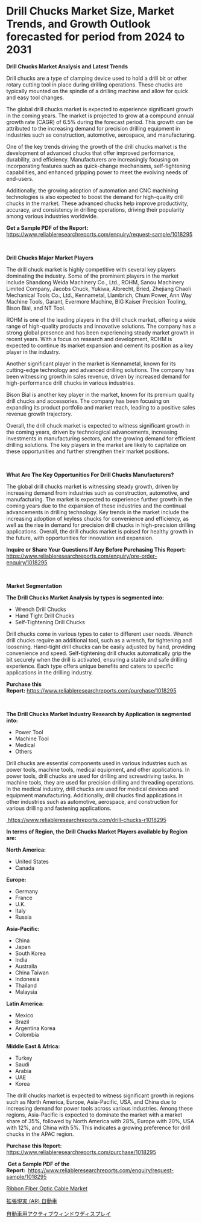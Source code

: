 <p><h1>Drill Chucks Market Size, Market Trends, and Growth Outlook forecasted for period from 2024 to 2031</h1></p><p><strong>Drill Chucks Market Analysis and Latest Trends</strong></p>
<p><p>Drill chucks are a type of clamping device used to hold a drill bit or other rotary cutting tool in place during drilling operations. These chucks are typically mounted on the spindle of a drilling machine and allow for quick and easy tool changes.</p><p>The global drill chucks market is expected to experience significant growth in the coming years. The market is projected to grow at a compound annual growth rate (CAGR) of 6.5% during the forecast period. This growth can be attributed to the increasing demand for precision drilling equipment in industries such as construction, automotive, aerospace, and manufacturing.</p><p>One of the key trends driving the growth of the drill chucks market is the development of advanced chucks that offer improved performance, durability, and efficiency. Manufacturers are increasingly focusing on incorporating features such as quick-change mechanisms, self-tightening capabilities, and enhanced gripping power to meet the evolving needs of end-users.</p><p>Additionally, the growing adoption of automation and CNC machining technologies is also expected to boost the demand for high-quality drill chucks in the market. These advanced chucks help improve productivity, accuracy, and consistency in drilling operations, driving their popularity among various industries worldwide.</p></p>
<p><strong>Get a Sample PDF of the Report:&nbsp;</strong> <a href="https://www.reliableresearchreports.com/enquiry/request-sample/1018295">https://www.reliableresearchreports.com/enquiry/request-sample/1018295</a></p>
<p>&nbsp;</p>
<p><strong>Drill Chucks Major Market Players</strong></p>
<p><p>The drill chuck market is highly competitive with several key players dominating the industry. Some of the prominent players in the market include Shandong Weida Machinery Co., Ltd., ROHM, Sanou Machinery Limited Company, Jacobs Chuck, Yukiwa, Albrecht, Bried, Zhejiang Chaoli Mechanical Tools Co., Ltd., Kennametal, Llambrich, Chum Power, Ann Way Machine Tools, Garant, Evermore Machine, BIG Kaiser Precision Tooling, Bison Bial, and NT Tool.</p><p>ROHM is one of the leading players in the drill chuck market, offering a wide range of high-quality products and innovative solutions. The company has a strong global presence and has been experiencing steady market growth in recent years. With a focus on research and development, ROHM is expected to continue its market expansion and cement its position as a key player in the industry.</p><p>Another significant player in the market is Kennametal, known for its cutting-edge technology and advanced drilling solutions. The company has been witnessing growth in sales revenue, driven by increased demand for high-performance drill chucks in various industries.</p><p>Bison Bial is another key player in the market, known for its premium quality drill chucks and accessories. The company has been focusing on expanding its product portfolio and market reach, leading to a positive sales revenue growth trajectory.</p><p>Overall, the drill chuck market is expected to witness significant growth in the coming years, driven by technological advancements, increasing investments in manufacturing sectors, and the growing demand for efficient drilling solutions. The key players in the market are likely to capitalize on these opportunities and further strengthen their market positions.</p></p>
<p>&nbsp;</p>
<p><strong>What Are The Key Opportunities For Drill Chucks Manufacturers?</strong></p>
<p><p>The global drill chucks market is witnessing steady growth, driven by increasing demand from industries such as construction, automotive, and manufacturing. The market is expected to experience further growth in the coming years due to the expansion of these industries and the continual advancements in drilling technology. Key trends in the market include the increasing adoption of keyless chucks for convenience and efficiency, as well as the rise in demand for precision drill chucks in high-precision drilling applications. Overall, the drill chucks market is poised for healthy growth in the future, with opportunities for innovation and expansion.</p></p>
<p><strong>Inquire or Share Your Questions If Any Before Purchasing This Report:</strong> <a href="https://www.reliableresearchreports.com/enquiry/pre-order-enquiry/1018295">https://www.reliableresearchreports.com/enquiry/pre-order-enquiry/1018295</a></p>
<p>&nbsp;</p>
<p><strong>Market Segmentation</strong></p>
<p><strong>The Drill Chucks Market Analysis by types is segmented into:</strong></p>
<p><ul><li>Wrench Drill Chucks</li><li>Hand Tight Drill Chucks</li><li>Self-Tightening Drill Chucks</li></ul></p>
<p><p>Drill chucks come in various types to cater to different user needs. Wrench drill chucks require an additional tool, such as a wrench, for tightening and loosening. Hand-tight drill chucks can be easily adjusted by hand, providing convenience and speed. Self-tightening drill chucks automatically grip the bit securely when the drill is activated, ensuring a stable and safe drilling experience. Each type offers unique benefits and caters to specific applications in the drilling industry.</p></p>
<p><strong>Purchase this Report:&nbsp;</strong><a href="https://www.reliableresearchreports.com/purchase/1018295">https://www.reliableresearchreports.com/purchase/1018295</a></p>
<p>&nbsp;</p>
<p><strong>The Drill Chucks Market Industry Research by Application is segmented into:</strong></p>
<p><ul><li>Power Tool</li><li>Machine Tool</li><li>Medical</li><li>Others</li></ul></p>
<p><p>Drill chucks are essential components used in various industries such as power tools, machine tools, medical equipment, and other applications. In power tools, drill chucks are used for drilling and screwdriving tasks. In machine tools, they are used for precision drilling and threading operations. In the medical industry, drill chucks are used for medical devices and equipment manufacturing. Additionally, drill chucks find applications in other industries such as automotive, aerospace, and construction for various drilling and fastening applications.</p></p>
<p><a href="https://www.reliableresearchreports.com/drill-chucks-r1018295">&nbsp;https://www.reliableresearchreports.com/drill-chucks-r1018295</a></p>
<p><strong>In terms of Region, the Drill Chucks Market Players available by Region are:</strong></p>
<p>
    <p> <strong> North America: </strong>
        <ul>
            <li>United States</li>
            <li>Canada</li>
        </ul>
        </p> 
    <p> <strong> Europe: </strong>
        <ul>
            <li>Germany</li>
            <li>France</li>
            <li>U.K.</li>
            <li>Italy</li>
            <li>Russia</li>
        </ul>
        </p> 
    <p> <strong> Asia-Pacific: </strong>
        <ul>
            <li>China</li>
            <li>Japan</li>
            <li>South Korea</li>
            <li>India</li>
            <li>Australia</li>
            <li>China Taiwan</li>
            <li>Indonesia</li>
            <li>Thailand</li>
            <li>Malaysia</li>
        </ul>
        </p> 
    <p> <strong> Latin America: </strong>
        <ul>
            <li>Mexico</li>
            <li>Brazil</li>
            <li>Argentina Korea</li>
            <li>Colombia</li>
        </ul>
        </p> 
    <p> <strong> Middle East & Africa: </strong>
        <ul>
            <li>Turkey</li>
            <li>Saudi</li>
            <li>Arabia</li>
            <li>UAE</li>
            <li>Korea</li>
        </ul>
    </p>
    </p>
<p><p>The drill chucks market is expected to witness significant growth in regions such as North America, Europe, Asia-Pacific, USA, and China due to increasing demand for power tools across various industries. Among these regions, Asia-Pacific is expected to dominate the market with a market share of 35%, followed by North America with 28%, Europe with 20%, USA with 12%, and China with 5%. This indicates a growing preference for drill chucks in the APAC region.</p></p>
<p><strong>Purchase this Report: </strong><a href="https://www.reliableresearchreports.com/purchase/1018295">https://www.reliableresearchreports.com/purchase/1018295</a></p>
<p>&nbsp;<strong>Get a Sample PDF of the Report:&nbsp;&nbsp;</strong><a href="https://www.reliableresearchreports.com/enquiry/request-sample/1018295">https://www.reliableresearchreports.com/enquiry/request-sample/1018295</a></p>
<p><strong></strong></p>
<p><p><a href="https://github.com/lukmanduiky01/Market-Research-Report-List-1/blob/main/ribbon-fiber-optic-cable-market.md">Ribbon Fiber Optic Cable Market</a></p><p><a href="https://github.com/AdellaPrice2023/Market-Research-Report-List-1/blob/main/2126681154638.md">拡張現実 (AR) 自動車</a></p><p><a href="https://github.com/AbigaleHuel/Market-Research-Report-List-1/blob/main/2486668154639.md">自動車用アクティブウィンドウディスプレイ</a></p></p>